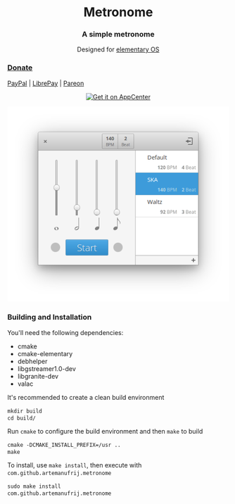 <div>
    <h1 align="center">Metronome</h1>
    <h3 align="center">A simple metronome</h3>
    <p align="center">Designed for <a href="https://elementary.io">elementary OS</p>
</div>

### Donate
<a href="https://www.paypal.me/ArtemAnufrij">PayPal</a> | <a href="https://liberapay.com/Artem/donate">LibrePay</a> | <a href="https://www.patreon.com/ArtemAnufrij">Pareon</a>

<p align="center">
  <a href="https://appcenter.elementary.io/com.github.artemanufrij.metronome">
    <img src="https://appcenter.elementary.io/badge.svg" alt="Get it on AppCenter">
  </a>
</p>
<p align="center">
  <img src="Screenshot.png"/>
</p>

### Building and Installation

You'll need the following dependencies:
* cmake
* cmake-elementary
* debhelper
* libgstreamer1.0-dev
* libgranite-dev
* valac

It's recommended to create a clean build environment

    mkdir build
    cd build/
    
Run `cmake` to configure the build environment and then `make` to build

    cmake -DCMAKE_INSTALL_PREFIX=/usr ..
    make

To install, use `make install`, then execute with `com.github.artemanufrij.metronome`

    sudo make install
    com.github.artemanufrij.metronome
